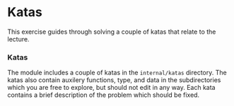 # Katas

This exercise guides through solving a couple of katas that relate to the lecture.

### Katas

The module includes a couple of katas in the `internal/katas` directory. The katas also contain auxilery functions, type, and data in the subdirectories which you are free to explore, but should not edit in any way. Each kata contains a brief description of the problem which should be fixed.
